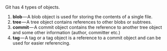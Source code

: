 Git has 4 types of objects.

1.  **blob** — A blob object is used for storing the contents of a single file.
2.  **tree** — A tree object contains references to other blobs or subtrees.
3.  **commit** — A commit object contains the reference to another tree object and some other information (author, committer etc.)
4.  **tag** — A tag or a tag object is a reference to a commit object and can be used for easier referencing.